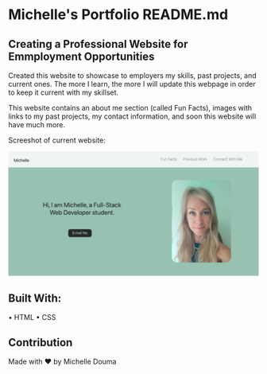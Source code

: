 # Michelle's Portfolio README.md

## Creating a Professional Website for Emmployment Opportunities

Created this website to showcase to employers my skills, past projects, and current ones.  The more I learn, the more I will update this webpage
in order to keep it current with my skillset.

This website contains an about me section (called Fun Facts), images with links to my past projects, my contact information, and soon this 
website will have much more. 

Screeshot of current website: 

![PortfolioScreenshot](https://github.com/Amuodmi/MichellePortfolio/blob/main/portfolioscreenshot.png)



## Built With:

• HTML
• CSS


## Contribution
Made with ❤️ by Michelle Douma
